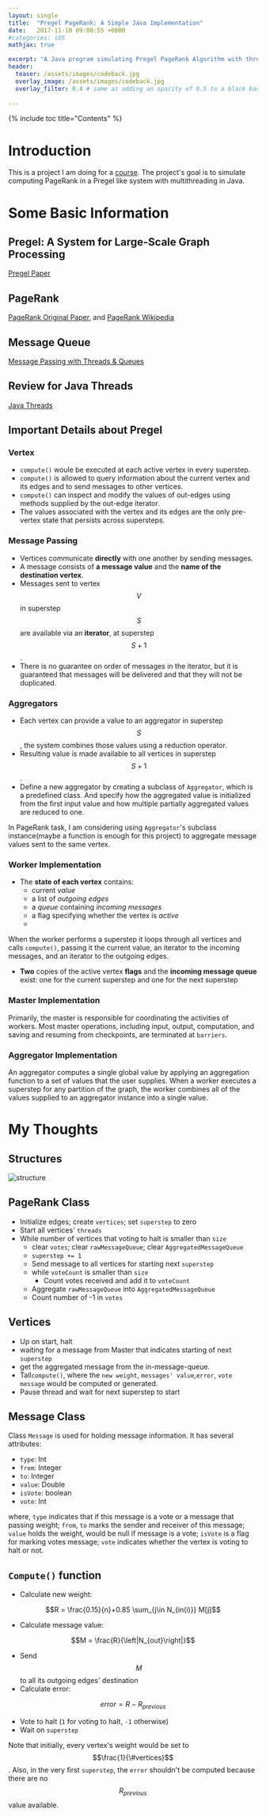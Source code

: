 ```yaml
---
layout: single
title:  "Pregel PageRank: A Simple Java Implementation"
date:   2017-11-10 09:08:55 +0800
#categories: iOS
mathjax: true

excerpt: "A Java program simulating Pregel PageRank Algorithm with threads and message queue"
header:
  teaser: /assets/images/codeback.jpg
  overlay_image: /assets/images/codeback.jpg
  overlay_filter: 0.4 # same as adding an opacity of 0.5 to a black background
  
---
```


{% include toc title="Contents" %}

# Introduction
This is a project I am doing for a [course][590s]. The project's goal is to simulate computing PageRank in a Pregel like system with multithreading in Java.


# Some Basic Information

## Pregel: A System for Large-Scale Graph Processing
[Pregel Paper][Pregel]

## PageRank
[PageRank Original Paper][PageRank], and 
[PageRank Wikipedia][PageRankWiki]


## Message Queue
[Message Passing with Threads & Queues][mitMessage]

## Review for Java Threads
[Java Threads][threads]


## Important Details about Pregel

### Vertex
- ```compute()``` woule be executed at each active vertex in every superstep.
- ```compute()``` is allowed to query information about the current vertex and its edges and to send messages to other vertices.
- ```compute()``` can inspect and modify the values of out-edges using methods supplied by the out-edge iterator.
- The values associated with the vertex and its edges are the only pre-vertex state that persists across supersteps.

### Message Passing
- Vertices communicate **directly** with one another by sending messages.
- A message consists of **a message value** and the **name of the destination vertex**.
- Messages sent to vertex $$V$$ in superstep $$S$$ are available via an **iterator**, at superstep $$S+1$$.
- There is no guarantee on order of messages in the iterator, but it is guaranteed that messages will be delivered and that they will not be duplicated.

### Aggregators
- Each vertex can provide a value to an aggregator in superstep $$S$$, the system combines those values using a reduction operator.
- Resulting value is made available to all vertices in superstep $$S+1$$.
- Define a new aggregator by creating a subclass of ```Aggregator```, which is a predefined class. And specify how the aggregated value is initialized from the first input value and how multiple partially aggregated values are reduced to one.

In PageRank task, I am considering using ```Aggregator```'s subclass instance(maybe a function is enough for this project) to aggregate message values sent to the same vertex.

### Worker Implementation
- The **state of each vertex** contains:
  - current *value*
  - a list of *outgoing edges*
  - a *queue* containing *incoming messages*
  - a flag specifying whether the vertex is *active*
  - 
  
When the worker performs a superstep it loops through all vertices and calls ```compute()```, passing it the current value, an iterator to the incoming messages, and an iterator to the outgoing edges.

- **Two** copies of the active vertex **flags** and the **incoming message queue** exist: one for the current superstep and one for the next superstep

### Master Implementation
Primarily, the master is responsible for coordinating the activities of workers. Most master operations, including input, output, computation, and saving and resuming from checkpoints, are terminated at ```barriers```.

### Aggregator Implementation
An aggregator computes a single global value by applying an aggregation function to a set of values that the user supplies. When a worker executes a superstep for any partition of the graph, the worker combines all of the values supplied to an aggregator instance into a single value.

# My Thoughts

## Structures
![structure](/assets/images/590sproject2archi.JPG)

## PageRank Class
+ Initialize edges; create ```vertices```; set ```superstep``` to zero
+ Start all vertices' ```threads```
+ While number of vertices that voting to halt is smaller than ```size```
  + clear ```votes```; clear ```rawMessageQueue```; clear ```AggregatedMessageQueue```
  + ```superstep += 1```
  + Send message to all vertices for starting next ```superstep```
  + while ```voteCount``` is smaller than ```size```
	+ Count votes received and add it to ```voteCount```
  + Aggregate ```rawMessageQueue``` into ```AggregatedMessageQueue```
  + Count number of -1 in ```votes```
  
## Vertices
 + Up on start, halt
  + waiting for a message from Master that indicates starting of next ```superstep```
  + get the aggregated message from the in-message-queue.
  + Tall```compute()```, where the ```new weight```, ```messages' value```,```error```, ```vote message``` would be computed or generated.
  + Pause thread and wait for next superstep to start
  


## Message Class
Class ```Message``` is used for holding message information. It has several attributes:
+ ```type```: Int
+ ```from```: Integer
+ ```to```: Integer
+ ```value```: Double
+ ```isVote```: boolean
+ ```vote```: Int

where, ```type``` indicates that if this message is a vote or a message that passing weight; ```from```, ```to``` marks the sender and receiver of this message; ```value``` holds the weight, would be null if message is a vote; ```isVote``` is a flag for marking votes message; ```vote``` indicates whether the vertex is voting to halt or not.


## ```Compute()``` function
+ Calculate new weight: 

$$R = \frac{0.15}{n}+0.85 \sum_{j\in N_{in(i)}} M[j]$$

+ Calculate message value: 

$$M = \frac{R}{\left|N_{out}\right|}$$

+ Send $$M$$ to all its outgoing edges' destination
+ Calculate error: 

$$error = R - R_{previous}$$

+ Vote to halt (```1``` for voting to halt, ```-1``` otherwise)
+ Wait on ```superstep```

Note that initially, every vertex's weight would be set to $$\frac{1}{\#vertices}$$. Also, in the very first ```superstep```, the ```error``` shouldn't be computed because there
are no $$R_{previous}$$ value available.



[590s]:https://emeryberger.com/systems-for-data-science-compsci-590s/
[Pregel]: https://kowshik.github.io/JPregel/pregel_paper.pdf
[PageRank]: https://infolab.stanford.edu/pub/papers/google.pdf
[PageRankWiki]: https://en.wikipedia.org/wiki/PageRank
[mitMessage]: https://web.mit.edu/6.005/www/fa14/classes/20-queues-locks/message-passing/
[threads]:https://www.ibm.com/developerworks/java/tutorials/j-threads/j-threads.html

